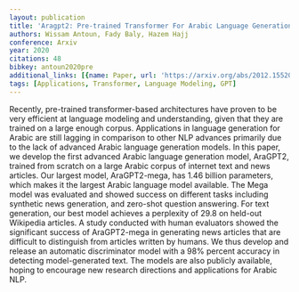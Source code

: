 ```yaml
---
layout: publication
title: 'Aragpt2: Pre-trained Transformer For Arabic Language Generation'
authors: Wissam Antoun, Fady Baly, Hazem Hajj
conference: Arxiv
year: 2020
citations: 48
bibkey: antoun2020pre
additional_links: [{name: Paper, url: 'https://arxiv.org/abs/2012.15520'}]
tags: [Applications, Transformer, Language Modeling, GPT]
---
```

Recently, pre-trained transformer-based architectures have proven to be very
efficient at language modeling and understanding, given that they are trained
on a large enough corpus. Applications in language generation for Arabic are
still lagging in comparison to other NLP advances primarily due to the lack of
advanced Arabic language generation models. In this paper, we develop the first
advanced Arabic language generation model, AraGPT2, trained from scratch on a
large Arabic corpus of internet text and news articles. Our largest model,
AraGPT2-mega, has 1.46 billion parameters, which makes it the largest Arabic
language model available. The Mega model was evaluated and showed success on
different tasks including synthetic news generation, and zero-shot question
answering. For text generation, our best model achieves a perplexity of 29.8 on
held-out Wikipedia articles. A study conducted with human evaluators showed the
significant success of AraGPT2-mega in generating news articles that are
difficult to distinguish from articles written by humans. We thus develop and
release an automatic discriminator model with a 98% percent accuracy in
detecting model-generated text. The models are also publicly available, hoping
to encourage new research directions and applications for Arabic NLP.
